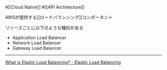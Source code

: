 #[[Cloud Native]] #[[API Architecture]]

AWSが提供する[[ロードバランシング]]コンポーネント

リソースごとに以下のような種別がある

- Application Load Balancer
- Network Load Balancer
- Gateway Load Balancer

---

[What is Elastic Load Balancing? - Elastic Load Balancing](https://docs.aws.amazon.com/elasticloadbalancing/latest/userguide/what-is-load-balancing.html)